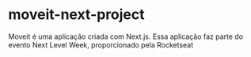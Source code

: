 # moveit-next-project
Moveit é uma aplicação criada com Next.js. Essa aplicação faz parte do evento Next Level Week, proporcionado pela Rocketseat
